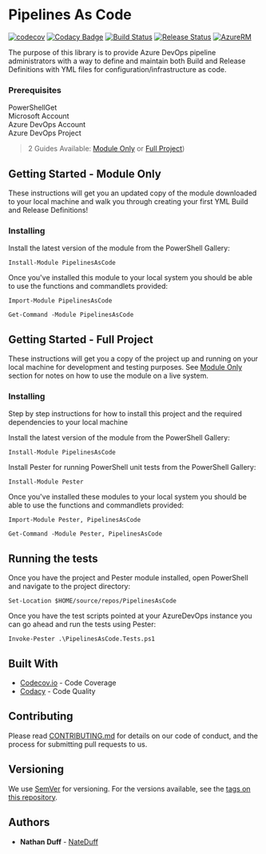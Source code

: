 # Pipelines As Code
[![codecov](https://codecov.io/gh/NateDuff/PipelinesAsCode/branch/master/graph/badge.svg)](https://codecov.io/gh/NateDuff/PipelinesAsCode)
[![Codacy Badge](https://api.codacy.com/project/badge/Grade/a1a1144423c64e3b8eed8f1a12e843b2)](https://www.codacy.com/app/NateDuff/PipelinesAsCode?utm_source=github.com&amp;utm_medium=referral&amp;utm_content=NateDuff/PipelinesAsCode&amp;utm_campaign=Badge_Grade)
[![Build Status](https://dev.azure.com/NateDuff/PipelinesAsCode/_apis/build/status/CI%20Build?branchName=master)](https://dev.azure.com/NateDuff/PipelinesAsCode/_build/latest?definitionId=28&branchName=master)
[![Release Status](https://vsrm.dev.azure.com/NateDuff/_apis/public/Release/badge/ad13437d-ad6a-43cb-af82-61d7294a999e/1/1)](https://vsrm.dev.azure.com/NateDuff/_apis/public/Release/badge/ad13437d-ad6a-43cb-af82-61d7294a999e/1/1)
[![AzureRM](https://img.shields.io/powershellgallery/v/PipelinesAsCode.svg?style=flat-square&label=PowerShellGallery)](https://www.powershellgallery.com/packages/PipelinesAsCode/)

The purpose of this library is to provide Azure DevOps pipeline administrators with a way to define and maintain both Build and Release Definitions with YML files for configuration/infrastructure as code. 

### Prerequisites
PowerShellGet  
Microsoft Account   
Azure DevOps Account    
Azure DevOps Project

> 2 Guides Available: [Module Only](#Getting-Started---Module-only) or [Full Project](#Getting-Started---Full-Project))

## Getting Started - Module Only
These instructions will get you an updated copy of the module downloaded to your local machine and walk you through creating your first YML Build and Release Definitions!

### Installing
Install the latest version of the module from the PowerShell Gallery:

```
Install-Module PipelinesAsCode
```

Once you've installed this module to your local system you should be able to use the functions and commandlets provided:

```
Import-Module PipelinesAsCode

Get-Command -Module PipelinesAsCode
```

## Getting Started - Full Project
These instructions will get you a copy of the project up and running on your local machine for development and testing purposes. See [Module Only](#Getting-Started---Module-only) section for notes on how to use the module on a live system.

### Installing
Step by step instructions for how to install this project and the required dependencies to your local machine

Install the latest version of the module from the PowerShell Gallery:

```
Install-Module PipelinesAsCode
```

Install Pester for running PowerShell unit tests from the PowerShell Gallery:

```
Install-Module Pester
```

Once you've installed these modules to your local system you should be able to use the functions and commandlets provided:

```
Import-Module Pester, PipelinesAsCode

Get-Command -Module Pester, PipelinesAsCode
```

## Running the tests
Once you have the project and Pester module installed, open PowerShell and navigate to the project directory:

```
Set-Location $HOME/source/repos/PipelinesAsCode
```

Once you have the test scripts pointed at your AzureDevOps instance you can go ahead and run the tests using Pester:

```
Invoke-Pester .\PipelinesAsCode.Tests.ps1
```

## Built With
* [Codecov.io](https://codecov.io) - Code Coverage
* [Codacy](https://codacy.com) - Code Quality

## Contributing
Please read [CONTRIBUTING.md](https://gist.github.com/PurpleBooth/b24679402957c63ec426) for details on our code of conduct, and the process for submitting pull requests to us.

## Versioning
We use [SemVer](http://semver.org/) for versioning. For the versions available, see the [tags on this repository](https://github.com/NateDuff/PipelinesAsCode/tags). 

## Authors
* **Nathan Duff** - [NateDuff](https://github.com/NateDuff)

<!-- 
See also the list of [contributors](https://github.com/your/project/contributors) who participated in this project. 

## License

This project is licensed under the MIT License - see the [LICENSE.md](LICENSE.md) file for details

## Acknowledgments

* Hat tip to anyone whose code was used
* Inspiration
* etc
-->